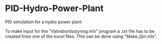 # PID-Hydro-Power-Plant
PID simulation for a hydro power plant

To make input for the "Vatnsbordsstyring.mlx" program
a .txt file has to be created from one of the excel files.
This can be done using "Make_Qin.mlx".
